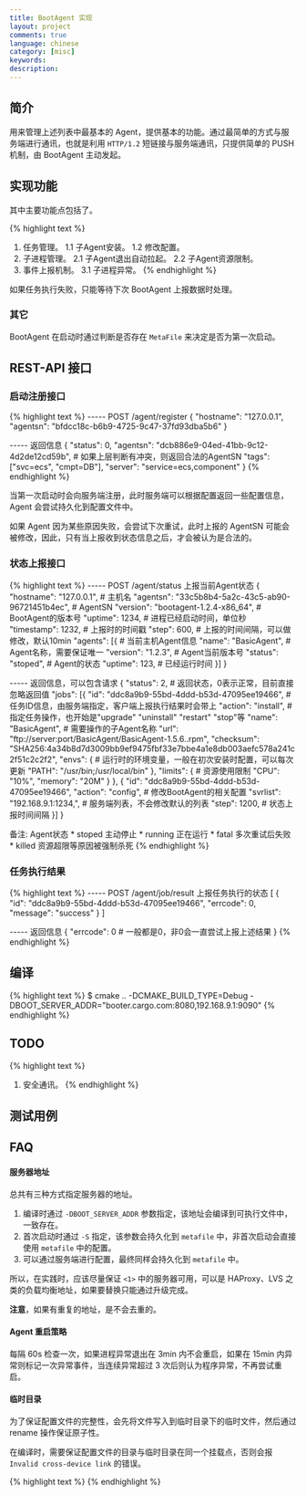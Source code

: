 ```yaml
---
title: BootAgent 实现
layout: project
comments: true
language: chinese
category: [misc]
keywords:
description:
---
```


## 简介

用来管理上述列表中最基本的 Agent，提供基本的功能。通过最简单的方式与服务端进行通讯，也就是利用 `HTTP/1.2` 短链接与服务端通讯，只提供简单的 PUSH 机制，由 BootAgent 主动发起。

## 实现功能

其中主要功能点包括了。

{% highlight text %}
1. 任务管理。
   1.1 子Agent安装。
   1.2 修改配置。
2. 子进程管理。
   2.1 子Agent退出自动拉起。
   2.2 子Agent资源限制。
3. 事件上报机制。
   3.1 子进程异常。
{% endhighlight %}

如果任务执行失败，只能等待下次 BootAgent 上报数据时处理。

### 其它

BootAgent 在启动时通过判断是否存在 `MetaFile` 来决定是否为第一次启动。

## REST-API 接口

### 启动注册接口

{% highlight text %}
----- POST /agent/register
{
	"hostname": "127.0.0.1",
	"agentsn": "bfdcc18c-b6b9-4725-9c47-37fd93dba5b6"
}

----- 返回信息
{
	"status": 0,
	"agentsn": "dcb886e9-04ed-41bb-9c12-4d2de12cd59b",  # 如果上层判断有冲突，则返回合法的AgentSN
	"tags": ["svc=ecs", "cmpt=DB"],
	"server": "service=ecs,component"
}
{% endhighlight %}

当第一次启动时会向服务端注册，此时服务端可以根据配置返回一些配置信息，Agent 会尝试持久化到配置文件中。

如果 Agent 因为某些原因失败，会尝试下次重试，此时上报的 AgentSN 可能会被修改，因此，只有当上报收到状态信息之后，才会被认为是合法的。

### 状态上报接口

{% highlight text %}
----- POST /agent/status 上报当前Agent状态
{
	"hostname": "127.0.0.1",                            # 主机名
	"agentsn": "33c5b8b4-5a2c-43c5-ab90-96721451b4ec",  # AgentSN
	"version": "bootagent-1.2.4-x86_64",                # BootAgent的版本号
	"uptime": 1234,                                     # 进程已经启动时间，单位秒
	"timestamp": 1232,                                  # 上报时的时间戳
	"step": 600,                                        # 上报的时间间隔，可以做修改，默认10min
	"agents": [{                                        # 当前主机Agent信息
		"name": "BasicAgent",                       # Agent名称，需要保证唯一
		"version": "1.2.3",                         # Agent当前版本号
		"status": "stoped",                         # Agent的状态
		"uptime": 123,                              # 已经运行时间
	}]
}

----- 返回信息，可以包含请求
{
	"status": 2,                                           # 返回状态，0表示正常，目前直接忽略返回值
	"jobs": [{
		"id": "ddc8a9b9-55bd-4ddd-b53d-47095ee19466",  # 任务ID信息，由服务端指定，客户端上报执行结果时会带上
		"action": "install",                           # 指定任务操作，也开始是"upgrade" "uninstall" "restart" "stop"等
		"name": "BasicAgent",                          # 需要操作的子Agent名称
		"url": "ftp://server:port/BasicAgent/BasicAgent-1.5.6..rpm",
		"checksum": "SHA256:4a34b8d7d3009bb9ef9475fbf33e7bbe4a1e8db003aefc578a241c2f51c2c2f2",
		"envs": {                                      # 运行时的环境变量，一般在初次安装时配置，可以每次更新
			"PATH": "/usr/bin;/usr/local/bin"
		},
		"limits": {                                    # 资源使用限制
			"CPU": "10%",
			"memory": "20M"
		}
	}, {
		"id": "ddc8a9b9-55bd-4ddd-b53d-47095ee19466",
		"action": "config",                            # 修改BootAgent的相关配置
		"svrlist": "192.168.9.1:1234,",                # 服务端列表，不会修改默认的列表
		"step": 1200,                                  # 状态上报时间间隔
	}]
}

备注:
    Agent状态
      * stoped 主动停止
      * running 正在运行
      * fatal 多次重试后失败
      * killed 资源超限等原因被强制杀死
{% endhighlight %}

### 任务执行结果

{% highlight text %}
----- POST /agent/job/result 上报任务执行的状态
[
	{
		"id": "ddc8a9b9-55bd-4ddd-b53d-47095ee19466",
		"errcode": 0,
		"message": "success"
	}
]

----- 返回信息
{
	"errcode": 0                                           # 一般都是0，非0会一直尝试上报上述结果
}
{% endhighlight %}


## 编译

{% highlight text %}
$ cmake .. -DCMAKE_BUILD_TYPE=Debug -DBOOT_SERVER_ADDR="booter.cargo.com:8080,192.168.9.1:9090"
{% endhighlight %}

## TODO

{% highlight text %}
1. 安全通讯。
{% endhighlight %}

## 测试用例

## FAQ

#### 服务器地址

总共有三种方式指定服务器的地址。

1. 编译时通过 `-DBOOT_SERVER_ADDR` 参数指定，该地址会编译到可执行文件中，一致存在。
2. 首次启动时通过 `-S` 指定，该参数会持久化到 `metafile` 中，非首次启动会直接使用 `metafile` 中的配置。
3. 可以通过服务端进行配置，最终同样会持久化到 `metafile` 中。

所以，在实践时，应该尽量保证 `<1>` 中的服务器可用，可以是 HAProxy、LVS 之类的负载均衡地址，如果要替换只能通过升级完成。

**注意**，如果有重复的地址，是不会去重的。

#### Agent 重启策略

每隔 60s 检查一次，如果进程异常退出在 3min 内不会重启，如果在 15min 内异常则标记一次异常事件，当连续异常超过 3 次后则认为程序异常，不再尝试重启。

#### 临时目录

为了保证配置文件的完整性，会先将文件写入到临时目录下的临时文件，然后通过 rename 操作保证原子性。

在编译时，需要保证配置文件的目录与临时目录在同一个挂载点，否则会报 `Invalid cross-device link` 的错误。

<!--
1. 进程管理
   1.1 配置文件中有多个 Name 相同的配置文件。后续的配置文件解析时会报错。
   1.2 执行用户相关。
       1.2.0 用户存在。以指定用户执行。
       1.2.1 用户不存在。直接报错退出。
       1.2.2 用户没有指定。默认通过root执行。
       1.2.3 属组非默认。指定属组执行。
   1.3 进程检查。


ps -eo ppid,pid,user,group,euser,egroup,cmd | grep gearman
usermod -a -G root monitor 将monitor用户添加到root组中

https://github.com/Jin-Yang/cgfy
https://github.com/chr15p/cgshares




Reap zombie processes using a SIGCHLD handler
http://www.microhowto.info/howto/reap_zombie_processes_using_a_sigchld_handler.html
-->


{% highlight text %}
{% endhighlight %}
